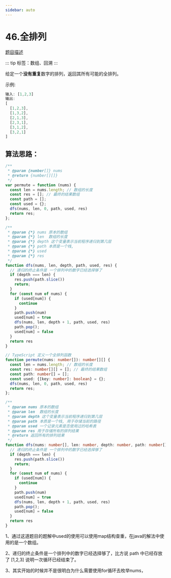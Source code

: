 ```yaml
---
sidebar: auto
---
```


# 46.全排列
[题目描述](https://leetcode.cn/problems/permutations/)

::: tip
标签：数组、回溯 
:::

给定一个**没有重复**数字的排列，返回其所有可能的全排列。

示例:

```js
输入: [1,2,3]
输出:
[
  [1,2,3],
  [1,3,2],
  [2,1,3],
  [2,3,1],
  [3,1,2],
  [3,2,1]
]
```

## 算法思路：

```js
/**
 * @param {number[]} nums
 * @return {number[][]}
 */
var permute = function (nums) {
  const len = nums.length; // 数组的长度
  const res = []; // 最终的结果数组
  const path = [];
  const used = {};
  dfs(nums, len, 0, path, used, res)
  return res;
};

/**
 * @param {*} nums 原本的数组
 * @param {*} len  数组的长度
 * @param {*} depth 这个变量表示当前程序递归到第几层
 * @param {*} path 本质是一个栈, 
 * @param {*} used 
 * @param {*} res 
 */
function dfs(nums, len, depth, path, used, res) {
  // 递归的终止条件是 一个排列中的数字已经选择够了
  if (depth === len) {
    res.push(path.slice())
    return;
  }
  for (const num of nums) {
    if (used[num]) {
      continue
    }
    path.push(num)
    used[num] = true
    dfs(nums, len, depth + 1, path, used, res)
    path.pop();
    used[num] = false
  }
  return res
}
```

```ts
// TypeScript 定义一个全排列函数
function permute(nums: number[]): number[][] {
  const len = nums.length; // 数组的长度
  const res: number[][] = []; // 最终的结果数组
  const path: number[] = [];
  const used: {[key: number]: boolean} = {};
  dfs(nums, len, 0, path, used, res)
  return res;
};

/**
 * @param nums 原本的数组
 * @param len  数组的长度
 * @param depth 这个变量表示当前程序递归到第几层
 * @param path 本质是一个栈, 用于存储当前的路径
 * @param used 一个记录元素是否使用过的哈希表
 * @param res 用于存储所有的排列结果
 * @return 返回所有的排列结果
 */
function dfs(nums: number[], len: number, depth: number, path: number[], used: {[key: number]: boolean}, res: number[][]): number[][] {
  // 递归的终止条件是 一个排列中的数字已经选择够了
  if (depth === len) {
    res.push(path.slice())
    return;
  }
  for (const num of nums) {
    if (used[num]) {
      continue
    }
    path.push(num)
    used[num] = true
    dfs(nums, len, depth + 1, path, used, res)
    path.pop();
    used[num] = false
  }
  return res
}
```

1、通过这道题目的题解中used的使用可以使用map结构查重，在java的解法中使用的是一个数组。

2、递归的终止条件是一个排列中的数字已经选择够了，比方说 path 中已经存放了 [1,2,3] 说明一次循环已经结束了。

3、其实开始的时候并不是很明白为什么需要使用for循环去枚举nums，